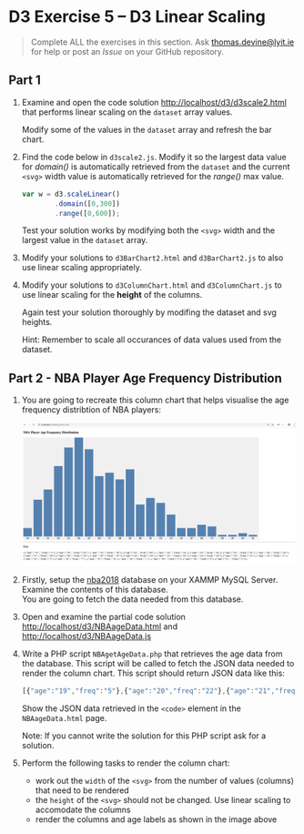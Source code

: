 # D3 Exercise 5 – D3 Linear Scaling
		
> Complete ALL the exercises in this section. Ask thomas.devine@lyit.ie for help or post an *Issue* on your GitHub repository.




## Part 1

1.	Examine and open the code solution [http://localhost/d3/d3scale2.html](http://localhost/d3/d3scale2.html) that performs linear scaling on the `dataset` array values.

    Modify some of the values in the ``dataset`` array and refresh the bar chart.

1.  Find the code below in `d3scale2.js`.  Modify it so the largest data value for _domain()_ is automatically retrieved from the `dataset` and the current `<svg>` width value is automatically retrieved for the _range()_ max value.

    ```javascript
    var w = d3.scaleLinear()
            .domain([0,300])
            .range([0,600]); 
    ```

    Test your solution works by modifying both the `<svg>` width and the largest value in the `dataset` array.

1.  Modify your solutions to `d3BarChart2.html` and `d3BarChart2.js` to also use linear scaling appropriately.

1.  Modify your solutions to `d3ColumnChart.html` and `d3ColumnChart.js` to use linear scaling for the **height** of the columns.
    
    Again test your solution thoroughly by modifing the dataset and svg heights.

    Hint: Remember to scale all occurances of data values used from the dataset.


## Part 2 - NBA Player Age Frequency Distribution

1.  You are going to recreate this column chart that helps visualise the age frequency distribtion of NBA players:

    ![](../images/NBAageData_html.png)

1.  Firstly, setup the [nba2018](../nba2018.sql) database on your XAMMP MySQL Server.  Examine the contents of this database.  
    You are going to fetch the data needed from this database.

1.	Open and examine the partial code solution [http://localhost/d3/NBAageData.html](http://localhost/d3/NBAageData.html) and [http://localhost/d3/NBAageData.js](http://localhost/d3/NBAageData.js)

1.  Write a PHP script `NBAgetAgeData.php` that retrieves the age data from the database.  This script will be called to fetch the JSON data needed to render the column chart.  This script should return JSON data like this:

    ```javascript
    [{"age":"19","freq":"5"},{"age":"20","freq":"22"},{"age":"21","freq":"28"},{"age":"22","freq":"42"},{"age":"23","freq":"53"},{"age":"24","freq":"61"},{"age":"25","freq":"52"},{"age":"26","freq":"36"},{"age":"27","freq":"38"},{"age":"28","freq":"34"},{"age":"29","freq":"40"},{"age":"30","freq":"19"},{"age":"31","freq":"23"},{"age":"32","freq":"20"},{"age":"33","freq":"13"},{"age":"34","freq":"5"},{"age":"35","freq":"5"},{"age":"36","freq":"7"},{"age":"37","freq":"6"},{"age":"38","freq":"1"},{"age":"39","freq":"1"},{"age":"40","freq":"2"},{"age":"41","freq":"1"}]
    ```

    Show the JSON data retrieved in the `<code>` element in the `NBAageData.html` page.

    Note: If you cannot write the solution for this PHP script ask for a solution.

1.  Perform the following tasks to render the column chart:

    - work out the `width` of the `<svg>` from the number of values (columns) that need to be rendered
    - the `height` of the `<svg>` should not be changed.  Use linear scaling to accomodate the columns
    - render the columns and age labels as shown in the image above 

